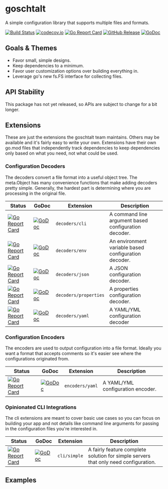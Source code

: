 <!--
SPDX-FileCopyrightText: 2022 Weston Schmidt <weston_schmidt@alumni.purdue.edu>
SPDX-License-Identifier: Apache-2.0
-->
# goschtalt
A simple configuration library that supports multiple files and formats.

[![Build Status](https://github.com/schmidtw/goschtalt/actions/workflows/ci.yml/badge.svg)](https://github.com/schmidtw/goschtalt/actions/workflows/ci.yml)
[![codecov.io](http://codecov.io/github/schmidtw/goschtalt/coverage.svg?branch=main)](http://codecov.io/github/schmidtw/goschtalt?branch=main)
[![Go Report Card](https://goreportcard.com/badge/github.com/schmidtw/goschtalt)](https://goreportcard.com/report/github.com/schmidtw/goschtalt)
[![GitHub Release](https://img.shields.io/github/release/schmidtw/goschtalt.svg)](CHANGELOG.md)
[![GoDoc](https://pkg.go.dev/badge/github.com/schmidtw/goschtalt)](https://pkg.go.dev/github.com/schmidtw/goschtalt)

## Goals & Themes

* Favor small, simple designs.
* Keep dependencies to a minimum.
* Favor user customization options over building everything in.
* Leverage go's new fs.FS interface for collecting files.

## API Stability

This package has not yet released, so APIs are subject to change for a bit longer.

## Extensions

These are just the extensions the goschtalt team maintains.  Others may be available
and it's fairly easy to write your own.  Extensions have their own go.mod files
that independently track dependencies to keep dependencies only based on what
you need, not what could be used.

### Configuration Decoders

The decoders convert a file format into a useful object tree.  The meta.Object has
many convenience functions that make adding decoders pretty simple.  Generally,
the hardest part is determining where you are processing in the original file.

| Status | GoDoc | Extension | Description |
|--------|-------|-----------|-------------|
| [![Go Report Card](https://goreportcard.com/badge/github.com/schmidtw/goschtalt/extensions/decoders/cli)](https://goreportcard.com/report/github.com/schmidtw/goschtalt/extensions/decoders/cli) | [![GoDoc](https://pkg.go.dev/badge/github.com/schmidtw/goschtalt/extensions/decoders/cli)](https://pkg.go.dev/github.com/schmidtw/goschtalt/extensions/decoders/cli) | `decoders/cli` | A command line argument based configuration decoder. |
| [![Go Report Card](https://goreportcard.com/badge/github.com/schmidtw/goschtalt/extensions/decoders/env)](https://goreportcard.com/report/github.com/schmidtw/goschtalt/extensions/decoders/env) | [![GoDoc](https://pkg.go.dev/badge/github.com/schmidtw/goschtalt/extensions/decoders/env)](https://pkg.go.dev/github.com/schmidtw/goschtalt/extensions/decoders/env) | `decoders/env` | An environment variable based configuration decoder. |
| [![Go Report Card](https://goreportcard.com/badge/github.com/schmidtw/goschtalt/extensions/decoders/json)](https://goreportcard.com/report/github.com/schmidtw/goschtalt/extensions/decoders/json) | [![GoDoc](https://pkg.go.dev/badge/github.com/schmidtw/goschtalt/extensions/decoders/json)](https://pkg.go.dev/github.com/schmidtw/goschtalt/extensions/decoders/json) | `decoders/json` | A JSON configuration decoder. |
| [![Go Report Card](https://goreportcard.com/badge/github.com/schmidtw/goschtalt/extensions/decoders/properties)](https://goreportcard.com/report/github.com/schmidtw/goschtalt/extensions/decoders/properties) | [![GoDoc](https://pkg.go.dev/badge/github.com/schmidtw/goschtalt/extensions/decoders/properties)](https://pkg.go.dev/github.com/schmidtw/goschtalt/extensions/decoders/properties) | `decoders/properties` | A properties configuration decoder. |
| [![Go Report Card](https://goreportcard.com/badge/github.com/schmidtw/goschtalt/extensions/decoders/yaml)](https://goreportcard.com/report/github.com/schmidtw/goschtalt/extensions/decoders/yaml) | [![GoDoc](https://pkg.go.dev/badge/github.com/schmidtw/goschtalt/extensions/decoders/yaml)](https://pkg.go.dev/github.com/schmidtw/goschtalt/extensions/decoders/yaml) | `decoders/yaml` | A YAML/YML configuration decoder |


### Configuration Encoders

The encoders are used to output configuration into a file format.  Ideally you want
a format that accepts comments so it's easier see where the configurations originated
from.

| Status | GoDoc | Extension | Description |
|--------|-------|-----------|-------------|
| [![Go Report Card](https://goreportcard.com/badge/github.com/schmidtw/goschtalt/extensions/encoders/yaml)](https://goreportcard.com/report/github.com/schmidtw/goschtalt/extensions/encoders/yaml) | [![GoDoc](https://pkg.go.dev/badge/github.com/schmidtw/goschtalt/extensions/encoders/yaml)](https://pkg.go.dev/github.com/schmidtw/goschtalt/extensions/encoders/yaml) | `encoders/yaml` | A YAML/YML configuration encoder. |


### Opinionated CLI Integrations

The cli extensions are meant to cover basic use cases so you can focus on building
your app and not details like command line arguments for passing in the configuration
files you're interested in.

| Status | GoDoc | Extension | Description |
|--------|-------|-----------|-------------|
| [![Go Report Card](https://goreportcard.com/badge/github.com/schmidtw/goschtalt/extensions/cli/simple)](https://goreportcard.com/report/github.com/schmidtw/goschtalt/extensions/cli/simple) | [![GoDoc](https://pkg.go.dev/badge/github.com/schmidtw/goschtalt/extensions/cli/simple)](https://pkg.go.dev/github.com/schmidtw/goschtalt/extensions/cli/simple) | `cli/simple` | A fairly feature complete solution for simple servers that only need configuration. |

## Examples
